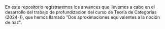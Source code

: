 En este repositorio registraremos los anvances que llevemos a cabo en el desarrollo del trabajo de profundización del curso de Teoría de Categorías (2024-1), que hemos llamado "Dos aproximaciones equivalentes a la noción de haz".
